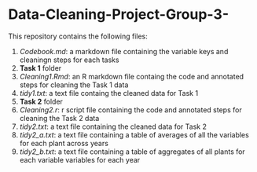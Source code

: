 # Data-Cleaning-Project-Group-3-

This repository contains the following files:
1. *Codebook.md*: a markdown file containing the variable keys and cleaningn steps for each tasks
1. **Task 1** folder
  1. *Cleaning1.Rmd*: an R markdown file containg the code and annotated steps for cleaning the Task 1 data
  1. *tidy1.txt*: a text file containg the cleaned data for Task 1
1. **Task 2** folder 
  1. *Cleaning2.r*: r script file containing the code and annotated steps for cleaning the Task 2 data
  1. *tidy2.txt*: a text file containing the cleaned data for Task 2
  1. *tidy2_a.txt*: a text file containing a table of averages of all the variables for each plant across years
  1. *tidy2_b.txt*: a text file containing a table of aggregates of all plants for each variable variables for each year
